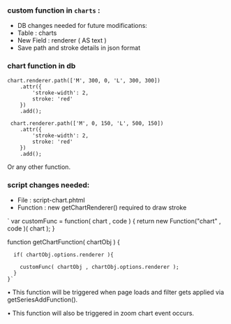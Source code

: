 ### custom function in `charts` :


* DB changes needed for future modifications:
* Table : charts
* New Field : renderer ( AS text )
* Save path and stroke details in json format

### chart function in db ###

    chart.renderer.path(['M', 300, 0, 'L', 300, 300])
        .attr({
            'stroke-width': 2,
            stroke: 'red'
        })
        .add();
        
     chart.renderer.path(['M', 0, 150, 'L', 500, 150])
        .attr({
            'stroke-width': 2,
            stroke: 'red'
        })
        .add();


Or any other function.

### script changes needed:


*  File : script-chart.phtml
*  Function : new getChartRenderer() required to draw stroke

`   var customFunc = function( chart , code ) {
      return new Function("chart" , code )( chart );
   }

   function getChartFunction( chartObj ) {
    
      if( chartObj.options.renderer ){
        
        customFunc( chartObj , chartObj.options.renderer ); 
      }   
    }`
	

•	This function will be triggered when page loads and filter gets applied via getSeriesAddFunction().

•	This function will also be triggered in zoom chart event occurs.